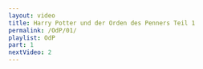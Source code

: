 ```yaml
---
layout: video
title: Harry Potter und der Orden des Penners Teil 1
permalink: /OdP/01/
playlist: OdP
part: 1
nextVideo: 2
---
```

